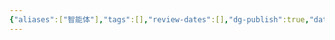 ```yaml
---
{"aliases":["智能体"],"tags":[],"review-dates":[],"dg-publish":true,"date-created":"2024-06-17-Mon, 10:44:44 am","date-modified":"2024-06-17-Mon, 10:44:52 am","permalink":"/programming/ai-generator/agent/!agent/","dgPassFrontmatter":true}
---
```



